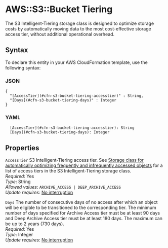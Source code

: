 # AWS::S3::Bucket Tiering<a name="aws-properties-s3-bucket-tiering"></a>

The S3 Intelligent\-Tiering storage class is designed to optimize storage costs by automatically moving data to the most cost\-effective storage access tier, without additional operational overhead\.

## Syntax<a name="aws-properties-s3-bucket-tiering-syntax"></a>

To declare this entity in your AWS CloudFormation template, use the following syntax:

### JSON<a name="aws-properties-s3-bucket-tiering-syntax.json"></a>

```
{
  "[AccessTier](#cfn-s3-bucket-tiering-accesstier)" : String,
  "[Days](#cfn-s3-bucket-tiering-days)" : Integer
}
```

### YAML<a name="aws-properties-s3-bucket-tiering-syntax.yaml"></a>

```
  [AccessTier](#cfn-s3-bucket-tiering-accesstier): String
  [Days](#cfn-s3-bucket-tiering-days): Integer
```

## Properties<a name="aws-properties-s3-bucket-tiering-properties"></a>

`AccessTier` <a name="cfn-s3-bucket-tiering-accesstier"></a>
S3 Intelligent\-Tiering access tier\. See [Storage class for automatically optimizing frequently and infrequently accessed objects](https://docs.aws.amazon.com/AmazonS3/latest/dev/storage-class-intro.html#sc-dynamic-data-access) for a list of access tiers in the S3 Intelligent\-Tiering storage class\.  
_Required_: Yes  
_Type_: String  
_Allowed values_: `ARCHIVE_ACCESS | DEEP_ARCHIVE_ACCESS`  
_Update requires_: [No interruption](https://docs.aws.amazon.com/AWSCloudFormation/latest/UserGuide/using-cfn-updating-stacks-update-behaviors.html#update-no-interrupt)

`Days` <a name="cfn-s3-bucket-tiering-days"></a>
The number of consecutive days of no access after which an object will be eligible to be transitioned to the corresponding tier\. The minimum number of days specified for Archive Access tier must be at least 90 days and Deep Archive Access tier must be at least 180 days\. The maximum can be up to 2 years \(730 days\)\.  
_Required_: Yes  
_Type_: Integer  
_Update requires_: [No interruption](https://docs.aws.amazon.com/AWSCloudFormation/latest/UserGuide/using-cfn-updating-stacks-update-behaviors.html#update-no-interrupt)
